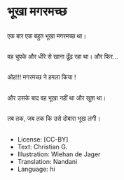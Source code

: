 # भूखा मगरमच्छ

##
एक बार एक बहुत भूखा मगरमच्छ था।

##
वह चुपके और धीरे से खाना ढूँढ़ रहा था। और फिर...

##
ओह!!! मगरमच्छ ने हमला किया !

##
और उसके बाद वह भूखा नहीं था और खुश था।

##
तब तक, जब तक कि उसे दोबारा भूख लगी।

##
* License: [CC-BY]
* Text: Christian G.
* Illustration: Wiehan de Jager
* Translation: Nandani
* Language: hi
